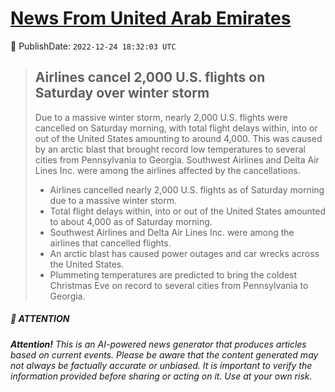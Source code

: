 [News From United Arab Emirates](https://github.com/UAE-Camel/News)
==========


📆 PublishDate: `2022-12-24 18:32:03 UTC`


> ## Airlines cancel 2,000 U.S. flights on Saturday over winter storm
> 
> Due to a massive winter storm, nearly 2,000 U.S. flights were cancelled on Saturday morning, with total flight delays within, into or out of the United States amounting to around 4,000. This was caused by an arctic blast that brought record low temperatures to several cities from Pennsylvania to Georgia. Southwest Airlines and Delta Air Lines Inc. were among the airlines affected by the cancellations.
> 
> - Airlines cancelled nearly 2,000 U.S. flights as of Saturday morning due to a massive winter storm.
> - Total flight delays within, into or out of the United States amounted to about 4,000 as of Saturday morning.
> - Southwest Airlines and Delta Air Lines Inc. were among the airlines that cancelled flights.
> - An arctic blast has caused power outages and car wrecks across the United States.
> - Plummeting temperatures are predicted to bring the coldest Christmas Eve on record to several cities from Pennsylvania to Georgia.


##### 📝 ATTENTION

###### **Attention!** This is an AI-powered news generator that produces articles based on current events. Please be aware that the content generated may not always be factually accurate or unbiased. It is important to verify the information provided before sharing or acting on it. Use at your own risk.
